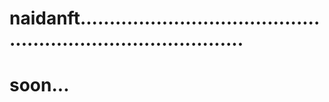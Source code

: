 # naidanft.................................................................................
# soon...
